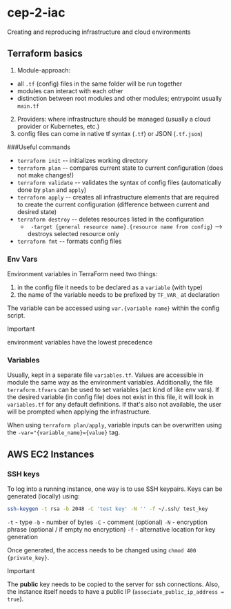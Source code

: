 # cep-2-iac
Creating and reproducing infrastructure and cloud environments


## Terraform basics

1. Module-approach: 
  - all `.tf` (config) files in the same folder will be run together
  - modules can interact with each other
  - distinction between root modules and other modules; entrypoint usually `main.tf`
2. Providers: where infrastructure should be managed (usually a cloud provider or Kubernetes, etc.)
3. config files can come in native tf syntax (`.tf`) or JSON (`.tf.json`)


###Useful commands
- `terraform init` -- initializes working directory
- `terraform plan` -- compares current state to current configuration (does not make changes!)
- `terraform validate` -- validates the syntax of config files (automatically done by `plan` and `apply`)
- `terraform apply` -- creates all infrastructure elements that are required to create the current configuration (difference between current and desired state)
- `terraform destroy` -- deletes resources listed in the configuration
    - ` -target {general resource name}.{resource name from config}` --> destroys selected resource only
- `terraform fmt` -- formats config files

### Env Vars
Environment variables in TerraForm need two things:
1. in the config file it needs to be declared as a `variable` (with type)
2. the name of the variable needs to be prefixed by `TF_VAR_` at declaration

The variable can be accessed using `var.{variable name}` within the config script.

> [!IMPORTANT]
> environment variables have the lowest precedence


### Variables
Usually, kept in a separate file `variables.tf`. Values are accessible in module the same way as the environment variables. Additionally, the file `terraform.tfvars` can be used to set variables (act kind of like env vars). If the desired variable (in config file) does not exist in this file, it will look in `variables.tf` for any default definitions. If that's also not available, the user will be prompted when applying the infrastructure.

When using `terraform plan/apply`, variable inputs can be overwritten using the `-var="{variable_name}={value}` tag.


## AWS EC2 Instances

### SSH keys
To log into a running instance, one way is to use SSH keypairs. Keys can be generated (locally) using:
```bash
ssh-keygen -t rsa -b 2048 -C 'test key' -N '' -f ~/.ssh/ test_key
```
`-t` - type
`-b` - number of bytes
`-C` - comment (optional)
`-N` - encryption phrase (optional / if empty no encryption)
`-f` - alternative location for key generation

Once generated, the access needs to be changed using `chmod 400 {private_key}`.


> [!IMPORTANT]
> The **public** key needs to be copied to the server for ssh connections. Also, the instance itself needs to have a public IP (`associate_public_ip_address = true`).
